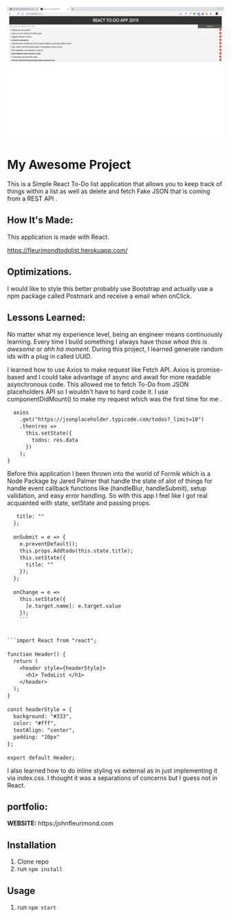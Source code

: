 ![ReactToDO](public/ReactToDO.png)



# My Awesome Project
This is a Simple React To-Do list application that allows you to keep track of things within a list as well as delete and fetch Fake JSON that is coming from a REST API .

## How It's Made:
This application is made with React.

https://fleurimondtodolist.herokuapp.com/

## Optimizations.
I would like to style this better probably use Bootstrap and actually use a npm package called Postmark and receive a email when onClick.


## Lessons Learned:

No matter what my experience level, being an engineer means continuously learning. Every time I build something I always have those *whoa this is awesome* or *ahh ha moment*. During this project, I learned generate random ids with a plug in called UUID.

I learned how to use Axios to make request like Fetch API. Axios is promise-based and I could take advantage of async and await for more readable asynchronous code. This allowed me to fetch To-Do from JSON placeholders API so I wouldn't have to hard code it. I use componentDidMount() to make my request which was the first time for me .
```componentDidMount() {
  axios
    .get("https://jsonplaceholder.typicode.com/todos?_limit=10")
    .then(res =>
      this.setState({
        todos: res.data
      })
    );
}
```
Before this application I been thrown into the world of Formik which is a Node Package by Jared Palmer that handle the state of alot of things for handle event callback functions like (handleBlur, handleSubmit), setup validation, and easy error handling. So with this app I feel like I got real acquainted with state, setState and passing props.

```state = {
   title: ""
  };

  onSubmit = e => {
    e.preventDefault();
    this.props.Addtodo(this.state.title);
    this.setState({
      title: ""
    });
  };

  onChange = e =>
    this.setState({
      [e.target.name]: e.target.value
    });
    ```


```import React from "react";

function Header() {
  return (
    <header style={headerStyle}>
      <h1> TodoList </h1>
    </header>
  );
}

const headerStyle = {
  background: "#333",
  color: "#fff",
  textAlign: "center",
  padding: "10px"
};

export default Header;
```
I also learned how to do inline styling vs external as in just implementing it via index.css. I thought it was a separations of concerns but I guess not in React.

## portfolio:

**WEBSITE:** https:/johnfleurimond.com

## Installation

1. Clone repo
2. run `npm install`

## Usage

1. run `npm start`

